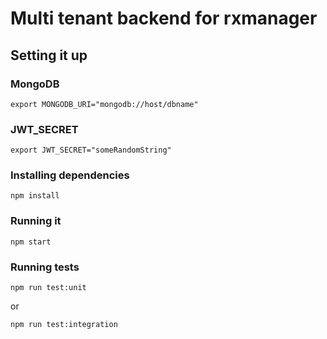 # Multi tenant backend for rxmanager

## Setting it up

### MongoDB
```shell
export MONGODB_URI="mongodb://host/dbname"
```

### JWT_SECRET
```shell
export JWT_SECRET="someRandomString"
```

### Installing dependencies
```shell
npm install
```

### Running it
```shell
npm start
```

### Running tests

```shell
npm run test:unit
```

or

```shell
npm run test:integration
```
